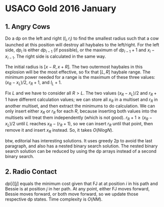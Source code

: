 # USACO Gold 2016 January

## 1. Angry Cows
Do a dp on the left and right ($l_i,r_i$) to find the smallest radius such that a cow launched at this position will destroy all haybales to the left/right. For the left side, $dp_i$ is either $dp_{i-1}$ (if possible), or the maximum of $dp_{i-1}+1$ and $x_i-x_{i-1}$. The right side is calculated in the same way.

The initial radius is $[x-R,x+R]$. The two outermost haybales in this explosion will be the most effective, so fix that $[L,R]$ haybale range. The minimum power needed for a range is the maximum of these three values: $(x_R-x_L)/2$, $r_R+1$, and $l_L+1$. 

Fix $L$ and we have to consider all $R>L$. The two values $(x_R-x_L)/2$ and $r_R+1$ have different calculation values; we can store all $x_R$ in a multiset and $r_R$ in another multiset, and then extract the minimums to do calculation. We can only insert either $x_R$ or $r_R$ for each $R$, because inserting both values into the multisets will treat them independently (which is not good). $r_R+1 \ge (x_R-x_L)/2$ until $L$ reaches $x_R-(r_R+1)$, so we can insert $r_R$ until that point, then remove it and insert $x_R$ instead. So, it takes $O(NlogN)$.

btw, editorial has interesting solutions. It uses greedy 2p to avoid the last paragraph, and also has a nested binary search solution. The nested binary search solution can be reduced by using the dp arrays instead of a second binary search.

## 2. Radio Contact
$dp[i][j]$ equals the minimum cost given that FJ at at position $i$ in his path and Bessie is at position $j$ in her path. At any point, either FJ moves forward, Bessie moves forward, or both move forward, so we update those respective dp states. Time complexity is $O(NM)$.